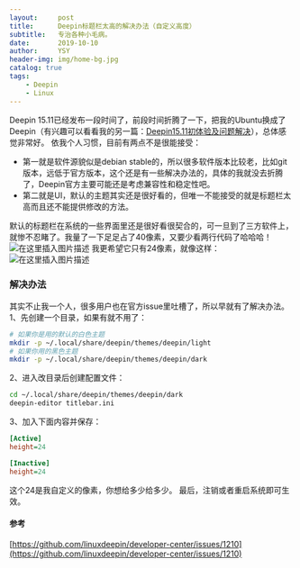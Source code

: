 ```yaml
---
layout:     post
title:      Deepin标题栏太高的解决办法（自定义高度）
subtitle:   专治各种小毛病。
date:       2019-10-10
author:     YSY
header-img: img/home-bg.jpg
catalog: true
tags:
    - Deepin
    - Linux
---
```


Deepin 15.11已经发布一段时间了，前段时间折腾了一下，把我的Ubuntu换成了Deepin（有兴趣可以看看我的另一篇：[Deepin15.11初体验及问题解决](https://blog.csdn.net/ysy950803/article/details/101990720)），总体感觉非常好。
依我个人习惯，目前有两点不是很能接受：
- 第一就是软件源貌似是debian stable的，所以很多软件版本比较老，比如git版本，远低于官方版本，这个还是有一些解决办法的，具体的我就没去折腾了，Deepin官方主要可能还是考虑兼容性和稳定性吧。
- 第二就是UI，默认的主题其实还是很好看的，但唯一不能接受的就是标题栏太高而且还不能提供修改的方法。

默认的标题栏在系统的一些界面里还是很好看很契合的，可一旦到了三方软件上，就惨不忍睹了。我量了一下足足占了40像素，又要少看两行代码了哈哈哈！
![在这里插入图片描述](https://img-blog.csdnimg.cn/20191010222803456.png)
我更希望它只有24像素，就像这样：
![在这里插入图片描述](https://img-blog.csdnimg.cn/20191010222838137.png)
### 解决办法
其实不止我一个人，很多用户也在官方issue里吐槽了，所以早就有了解决办法。
1、先创建一个目录，如果有就不用了：
```bash
# 如果你是用的默认的白色主题
mkdir -p ~/.local/share/deepin/themes/deepin/light
# 如果你用的黑色主题
mkdir -p ~/.local/share/deepin/themes/deepin/dark
```
2、进入改目录后创建配置文件：
```bash
cd ~/.local/share/deepin/themes/deepin/dark
deepin-editor titlebar.ini
```
3、加入下面内容并保存：
```ini
[Active]
height=24

[Inactive]
height=24
```
这个24是我自定义的像素，你想给多少给多少。
最后，注销或者重启系统即可生效。
#### 参考
[https://github.com/linuxdeepin/developer-center/issues/1210](https://github.com/linuxdeepin/developer-center/issues/1210)
